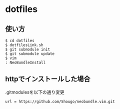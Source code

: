 # dotfiles
## 使い方
    $ cd dotfiles
    $ dotfilesLink.sh
    $ git submodule init
    $ git submodule update
    $ vim
    : NeoBundleInstall

## httpでインストールした場合
.gitmodulesを以下の通り変更

`url = https://github.com/Shougo/neobundle.vim.git`
